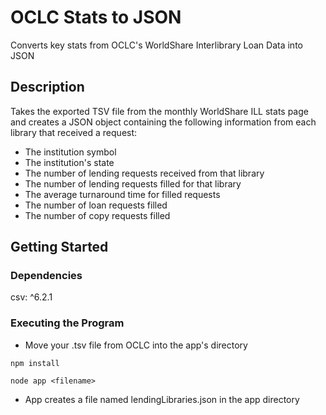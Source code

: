 # OCLC Stats to JSON

Converts key stats from OCLC's WorldShare Interlibrary Loan Data into JSON

## Description

Takes the exported TSV file from the monthly WorldShare ILL stats page and creates a JSON object containing the following information from each library that received a request:

- The institution symbol
- The institution's state
- The number of lending requests received from that library
- The number of lending requests filled for that library
- The average turnaround time for filled requests
- The number of loan requests filled
- The number of copy requests filled

## Getting Started

### Dependencies

csv: ^6.2.1

### Executing the Program

- Move your .tsv file from OCLC into the app's directory

```
npm install
```

```
node app <filename>
```

- App creates a file named lendingLibraries.json in the app directory
